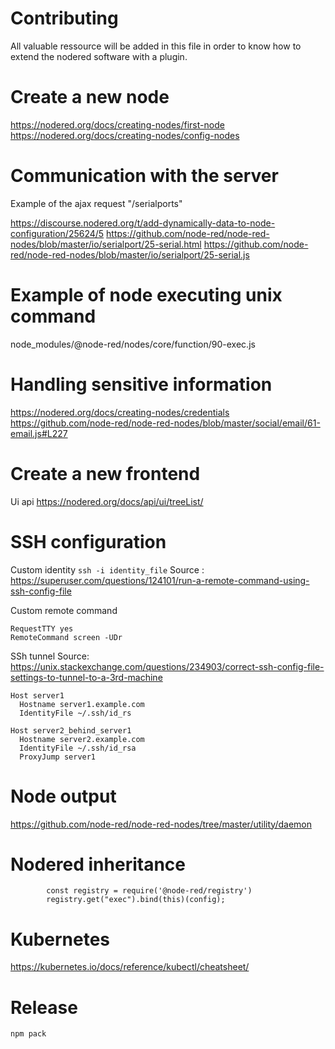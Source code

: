# Contributing
   
All valuable ressource will be added in this file in order to know how to extend the nodered software with a plugin.
 

Create a new node
==========

https://nodered.org/docs/creating-nodes/first-node
https://nodered.org/docs/creating-nodes/config-nodes


Communication with the server
==========

Example of the ajax request "/serialports"

https://discourse.nodered.org/t/add-dynamically-data-to-node-configuration/25624/5
https://github.com/node-red/node-red-nodes/blob/master/io/serialport/25-serial.html
https://github.com/node-red/node-red-nodes/blob/master/io/serialport/25-serial.js


Example of node executing unix command
==========

node_modules/@node-red/nodes/core/function/90-exec.js


Handling sensitive information
==========
https://nodered.org/docs/creating-nodes/credentials
https://github.com/node-red/node-red-nodes/blob/master/social/email/61-email.js#L227


Create a new frontend
==========

Ui api https://nodered.org/docs/api/ui/treeList/


SSH configuration
==========

Custom identity ```ssh -i identity_file```
Source : https://superuser.com/questions/124101/run-a-remote-command-using-ssh-config-file

Custom remote command

```
RequestTTY yes
RemoteCommand screen -UDr
```

SSh tunnel
Source: https://unix.stackexchange.com/questions/234903/correct-ssh-config-file-settings-to-tunnel-to-a-3rd-machine

```
Host server1
  Hostname server1.example.com
  IdentityFile ~/.ssh/id_rs

Host server2_behind_server1
  Hostname server2.example.com
  IdentityFile ~/.ssh/id_rsa
  ProxyJump server1
```


Node output
==========

https://github.com/node-red/node-red-nodes/tree/master/utility/daemon

Nodered inheritance
==========

```
        const registry = require('@node-red/registry')
        registry.get("exec").bind(this)(config);
```

Kubernetes
==========

https://kubernetes.io/docs/reference/kubectl/cheatsheet/



Release
==========

```
npm pack
```